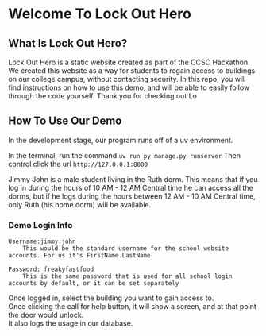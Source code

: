# Welcome To Lock Out Hero

## What Is Lock Out Hero?
Lock Out Hero is a static website created as part of the CCSC Hackathon.  We created this website as a 
way for students to regain access to buildings on our college campus, without contacting security.  In this repo, you will find instructions on how to use this demo, and will be able to easily follow through the code yourself.  Thank you for checking out Lo

## How To Use Our Demo
In the development stage, our program runs off of a uv environment. 

In the terminal, run the command ```uv run py manage.py runserver```
Then control click the url ```http://127.0.0.1:8000```

Jimmy John is a male student living in the Ruth dorm. This means that if you log in during the hours of  10 AM - 12 AM Central time he can access all the dorms, but if he logs during the hours between 12 AM - 10 AM  Central time, only Ruth (his home dorm) will be available. 

### Demo Login Info
    Username:jimmy.john  
        This would be the standard username for the school website accounts. For us it's FirstName.LastName

    Password: freakyfastfood  
        This is the same password that is used for all school login accounts by default, or it can be set separately
    


Once logged in, select the building you want to gain access to.  
Once clicking the call for help button, it will show a screen, and at that point the door would unlock.  
It also logs the usage in our database.  
    
